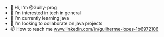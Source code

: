 - 👋 Hi, I’m @Guilly-prog
- 👀 I’m interested in tech in general
- 🌱 I’m currently learning java
- 💞️ I’m looking to collaborate on java projects
- 📫 How to reach me www.linkedin.com/in/guilherme-lopes-1b6972106

<!---
Guilly-prog/Guilly-prog is a ✨ special ✨ repository because its `README.md` (this file) appears on your GitHub profile.
You can click the Preview link to take a look at your changes.
--->

